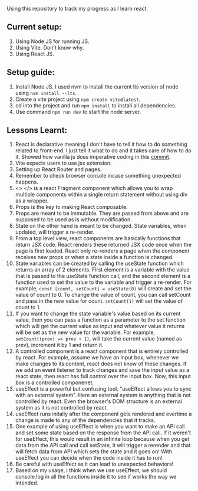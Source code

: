 Using this repository to track my progress as I learn react.

## Current setup:
1. Using Node JS for running JS.
2. Using Vite. Don't know why.
3. Using React JS.

## Setup guide:
1. Install Node JS. I used nvm to install the current lts version of node using `nvm install --lts`.
2. Create a vite project using `npm create vite@latest`.
3. cd into the project and run `npm install` to install all dependencies.
4. Use command `npm run dev` to start the node server.

## Lessons Learnt:
1. React is declarative meaning I don't have to tell it how to do something related to front-end. I just tell it what to do and it takes care of how to do it. Showed how vanilla js does imperative coding in this [commit](https://github.com/surya-441/first-react/commit/abed42166ceff5ecbc829f50183ef9a7896a6426).
2. Vite expects users to use jsx extension.
3. Setting up React Router and pages.
4. Remember to check browser console incase something unexpected happens.
5. <> </> is a react Fragment component which allows you to wrap multiple components within a single return statement without using div as a wrapper.
6. Props is the key to making React composable.
7. Props are meant to be immutable. They are passed from above and are supposed to be used as is without modification.
8. State on the other hand is meant to be changed. State variables, when updated, will trigger a re-render.
9. From a top level view, react components are basically functions that return JSX code. React renders these returned JSX code once when the page is first loaded. React only re-renders a page when the component receives new props or when a state inside a function is changed.
10. State variables can be created by calling the useState function which returns an array of 2 elements. First element is a variable with the value that is passed to the useState function call, and the second element is a function used to set the value to the variable and trigger a re-render. For example, `const [count, setCount] = useState(0)` will create and set the value of count to 0. To change the value of count, you can call setCount and pass in the new value for count. `setCount(1)` will set the value of count to 1.
11. If you want to change the state variable's value based on its current value, then you can pass a function as a parameter to the set function which will get the current value as input and whatever value it returns will be set as the new value for the variable. For example, `setCount((prev) => prev + 1)`, will take the current value (named as prev), increment it by 1 and return it.
12. A controlled component is a react component that is entirely controlled by react. For example, assume we have an input box, whenever we make changes to its content, react does not know of these changes. If we add an event listener to track changes and save the input value as a react state, then react has full control over the input box. Now, this input box is a controlled componenet.
13. useEffect is a powerful but confusing tool. "useEffect allows you to sync with an external system". Here an external system is anything that is not controlled by react. Even the browser's DOM structure is an external system as it is not controlled by react.
14. useEffect runs initally after the component gets rendered and evertime a change is made to any of the dependencies that it tracks.
15. One example of using useEffect is when you want to make an API call and set some state based on the response from the API call. If it weren't for useEffect, this would result in an infinite loop because when you get data from the API call and call setState, it will trigger a rerender and that will fetch data from API which sets the state and it goes on! With useEffect you can decide when the code inside it has to run!
16. Be careful with useEffect as it can lead to unexpected behaviors!
17. Based on my usage, I think when we use useEffect, we should console.log in all the functions inside it to see if works the way we intended.
